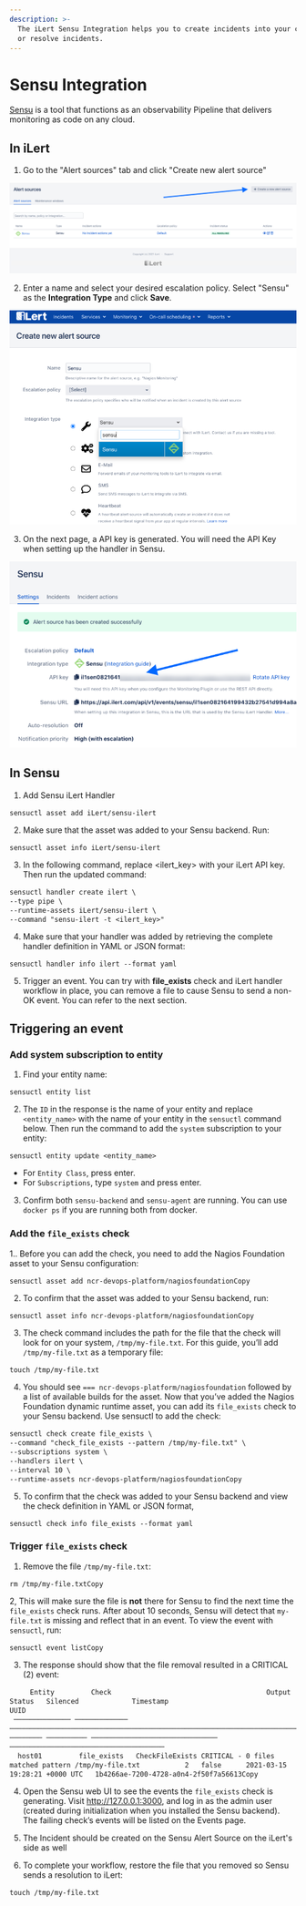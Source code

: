 ```yaml
---
description: >-
  The iLert Sensu Integration helps you to create incidents into your channels
  or resolve incidents.
---
```


# Sensu Integration

[Sensu](https://sensu.io/) is a tool that functions as an observability Pipeline that delivers monitoring as code on any cloud.

## In iLert

1. Go to the "Alert sources" tab and click "Create new alert source"

![](../.gitbook/assets/screenshot-cloudelca.ilert.com-2021.08.31-21_08_34.png)

2. Enter a name and select your desired escalation policy. Select "Sensu" as the **Integration Type** and click **Save**.

![](../.gitbook/assets/screenshot-cloudelca.ilert.com-2021.08.31-21_04_34.png)

3. On the next page, a API key is generated. You will need the API Key when setting up the handler in Sensu.

![](../.gitbook/assets/screenshot-cloudelca.ilert.com-2021.08.31-21_05_48.png)

## In Sensu

1. Add Sensu iLert Handler

```text
sensuctl asset add iLert/sensu-ilert
```

2. Make sure that the asset was added to your Sensu backend. Run:

```text
sensuctl asset info iLert/sensu-ilert
```

3. In the following command, replace &lt;ilert\_key&gt; with your iLert API key. Then run the updated command:

```text
sensuctl handler create ilert \
--type pipe \
--runtime-assets iLert/sensu-ilert \
--command "sensu-ilert -t <ilert_key>"
```

4. Make sure that your handler was added by retrieving the complete handler definition in YAML or JSON format:

```text
sensuctl handler info ilert --format yaml
```

5. Trigger an event. You can try with **file\_exists** check and iLert handler workflow in place, you can remove a file to cause Sensu to send a non-OK event. You can refer to the next section.

## Triggering an event

### Add system subscription to entity

1. Find your entity name:

```text
sensuctl entity list
```

 2. The `ID` in the response is the name of your entity and replace `<entity_name>` with the name of your entity in the `sensuctl` command below. Then run the command to add the `system` subscription to your entity:

```text
sensuctl entity update <entity_name>
```

* For `Entity Class`, press enter.
* For `Subscriptions`, type `system` and press enter.

3. Confirm both `sensu-backend` and `sensu-agent` are running. You can use `docker ps` if you are running both from docker.

### Add the `file_exists` check <a id="add-the-file_exists-check"></a>

1.. Before you can add the check, you need to add the Nagios Foundation asset to your Sensu configuration:

```text
sensuctl asset add ncr-devops-platform/nagiosfoundationCopy
```

2. To confirm that the asset was added to your Sensu backend, run:

```text
sensuctl asset info ncr-devops-platform/nagiosfoundationCopy
```

3. The check command includes the path for the file that the check will look for on your system, `/tmp/my-file.txt`. For this guide, you’ll add `/tmp/my-file.txt` as a temporary file:

```text
touch /tmp/my-file.txt
```

4. You should see `=== ncr-devops-platform/nagiosfoundation` followed by a list of available builds for the asset. Now that you’ve added the Nagios Foundation dynamic runtime asset, you can add its `file_exists` check to your Sensu backend. Use sensuctl to add the check:

```text
sensuctl check create file_exists \
--command "check_file_exists --pattern /tmp/my-file.txt" \
--subscriptions system \
--handlers ilert \
--interval 10 \
--runtime-assets ncr-devops-platform/nagiosfoundationCopy
```

5. To confirm that the check was added to your Sensu backend and view the check definition in YAML or JSON format,

```text
sensuctl check info file_exists --format yaml
```

### Trigger `file_exists` check <a id="trigger-an-event"></a>

1. Remove the file `/tmp/my-file.txt`:

```text
rm /tmp/my-file.txtCopy
```

2, This will make sure the file is **not** there for Sensu to find the next time the `file_exists` check runs. After about 10 seconds, Sensu will detect that `my-file.txt` is missing and reflect that in an event. To view the event with `sensuctl`, run:

```text
sensuctl event listCopy
```

3. The response should show that the file removal resulted in a CRITICAL \(2\) event:

```text
     Entity         Check                                      Output                                   Status   Silenced             Timestamp                             UUID                  
 ────────────── ───────────── ──────────────────────────────────────────────────────────────────────── ──────── ────────── ─────────────────────────────── ────────────────────────────────────── 
  host01         file_exists   CheckFileExists CRITICAL - 0 files matched pattern /tmp/my-file.txt           2   false      2021-03-15 19:28:21 +0000 UTC   1b4266ae-7200-4728-a0n4-2f50f7a56613Copy
```

4. Open the Sensu web UI to see the events the `file_exists` check is generating. Visit http://127.0.0.1:3000, and log in as the admin user \(created during initialization when you installed the Sensu backend\). The failing check’s events will be listed on the Events page.

5. The Incident should be created on the Sensu Alert Source on the iLert's side as well

6. To complete your workflow, restore the file that you removed so Sensu sends a resolution to iLert:

```text
touch /tmp/my-file.txt
```

